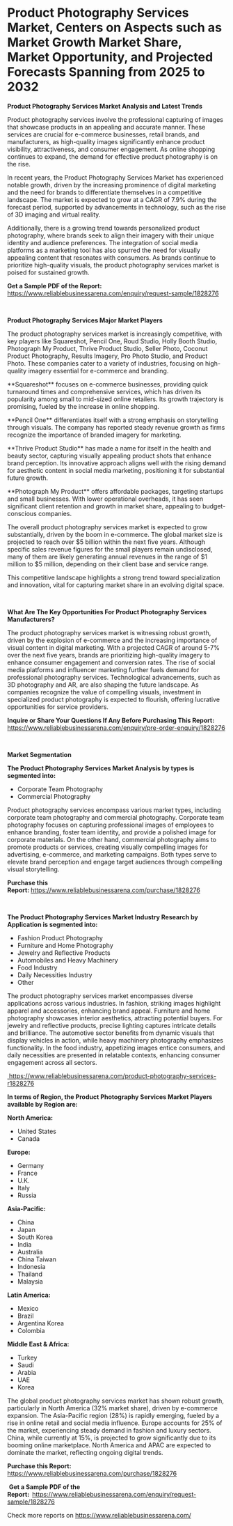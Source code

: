 <p><h1>Product Photography Services Market, Centers on Aspects such as Market Growth Market Share, Market Opportunity, and Projected Forecasts Spanning from 2025 to 2032</h1></p><p><strong>Product Photography Services Market Analysis and Latest Trends</strong></p>
<p><p>Product photography services involve the professional capturing of images that showcase products in an appealing and accurate manner. These services are crucial for e-commerce businesses, retail brands, and manufacturers, as high-quality images significantly enhance product visibility, attractiveness, and consumer engagement. As online shopping continues to expand, the demand for effective product photography is on the rise.</p><p>In recent years, the Product Photography Services Market has experienced notable growth, driven by the increasing prominence of digital marketing and the need for brands to differentiate themselves in a competitive landscape. The market is expected to grow at a CAGR of 7.9% during the forecast period, supported by advancements in technology, such as the rise of 3D imaging and virtual reality. </p><p>Additionally, there is a growing trend towards personalized product photography, where brands seek to align their imagery with their unique identity and audience preferences. The integration of social media platforms as a marketing tool has also spurred the need for visually appealing content that resonates with consumers. As brands continue to prioritize high-quality visuals, the product photography services market is poised for sustained growth.</p></p>
<p><strong>Get a Sample PDF of the Report:&nbsp;</strong> <a href="https://www.reliablebusinessarena.com/enquiry/request-sample/1828276?utm_campaign=3173&utm_medium=2&utm_source=Github&utm_content=ia&utm_term=09032025&utm_id=product-photography-services">https://www.reliablebusinessarena.com/enquiry/request-sample/1828276</a></p>
<p>&nbsp;</p>
<p><strong>Product Photography Services Major Market Players</strong></p>
<p><p>The product photography services market is increasingly competitive, with key players like Squareshot, Pencil One, Roud Studio, Holly Booth Studio, Photograph My Product, Thrive Product Studio, Seller Photo, Coconut Product Photography, Results Imagery, Pro Photo Studio, and Product Photo. These companies cater to a variety of industries, focusing on high-quality imagery essential for e-commerce and branding.</p><p>**Squareshot** focuses on e-commerce businesses, providing quick turnaround times and comprehensive services, which has driven its popularity among small to mid-sized online retailers. Its growth trajectory is promising, fueled by the increase in online shopping.</p><p>**Pencil One** differentiates itself with a strong emphasis on storytelling through visuals. The company has reported steady revenue growth as firms recognize the importance of branded imagery for marketing.</p><p>**Thrive Product Studio** has made a name for itself in the health and beauty sector, capturing visually appealing product shots that enhance brand perception. Its innovative approach aligns well with the rising demand for aesthetic content in social media marketing, positioning it for substantial future growth.</p><p>**Photograph My Product** offers affordable packages, targeting startups and small businesses. With lower operational overheads, it has seen significant client retention and growth in market share, appealing to budget-conscious companies.</p><p>The overall product photography services market is expected to grow substantially, driven by the boom in e-commerce. The global market size is projected to reach over $5 billion within the next five years. Although specific sales revenue figures for the small players remain undisclosed, many of them are likely generating annual revenues in the range of $1 million to $5 million, depending on their client base and service range.</p><p>This competitive landscape highlights a strong trend toward specialization and innovation, vital for capturing market share in an evolving digital space.</p></p>
<p>&nbsp;</p>
<p><strong>What Are The Key Opportunities For Product Photography Services Manufacturers?</strong></p>
<p><p>The product photography services market is witnessing robust growth, driven by the explosion of e-commerce and the increasing importance of visual content in digital marketing. With a projected CAGR of around 5-7% over the next five years, brands are prioritizing high-quality imagery to enhance consumer engagement and conversion rates. The rise of social media platforms and influencer marketing further fuels demand for professional photography services. Technological advancements, such as 3D photography and AR, are also shaping the future landscape. As companies recognize the value of compelling visuals, investment in specialized product photography is expected to flourish, offering lucrative opportunities for service providers.</p></p>
<p><strong>Inquire or Share Your Questions If Any Before Purchasing This Report:</strong> <a href="https://www.reliablebusinessarena.com/enquiry/pre-order-enquiry/1828276?utm_campaign=3173&utm_medium=2&utm_source=Github&utm_content=ia&utm_term=09032025&utm_id=product-photography-services">https://www.reliablebusinessarena.com/enquiry/pre-order-enquiry/1828276</a></p>
<p>&nbsp;</p>
<p><strong>Market Segmentation</strong></p>
<p><strong>The Product Photography Services Market Analysis by types is segmented into:</strong></p>
<p><ul><li>Corporate Team Photography</li><li>Commercial Photography</li></ul></p>
<p><p>Product photography services encompass various market types, including corporate team photography and commercial photography. Corporate team photography focuses on capturing professional images of employees to enhance branding, foster team identity, and provide a polished image for corporate materials. On the other hand, commercial photography aims to promote products or services, creating visually compelling images for advertising, e-commerce, and marketing campaigns. Both types serve to elevate brand perception and engage target audiences through compelling visual storytelling.</p></p>
<p><strong>Purchase this Report:&nbsp;</strong><a href="https://www.reliablebusinessarena.com/purchase/1828276?utm_campaign=3173&utm_medium=2&utm_source=Github&utm_content=ia&utm_term=09032025&utm_id=product-photography-services">https://www.reliablebusinessarena.com/purchase/1828276</a></p>
<p>&nbsp;</p>
<p><strong>The Product Photography Services Market Industry Research by Application is segmented into:</strong></p>
<p><ul><li>Fashion Product Photography</li><li>Furniture and Home Photography</li><li>Jewelry and Reflective Products</li><li>Automobiles and Heavy Machinery</li><li>Food Industry</li><li>Daily Necessities Industry</li><li>Other</li></ul></p>
<p><p>The product photography services market encompasses diverse applications across various industries. In fashion, striking images highlight apparel and accessories, enhancing brand appeal. Furniture and home photography showcases interior aesthetics, attracting potential buyers. For jewelry and reflective products, precise lighting captures intricate details and brilliance. The automotive sector benefits from dynamic visuals that display vehicles in action, while heavy machinery photography emphasizes functionality. In the food industry, appetizing images entice consumers, and daily necessities are presented in relatable contexts, enhancing consumer engagement across all sectors.</p></p>
<p><a href="https://www.reliablebusinessarena.com/product-photography-services-r1828276?utm_campaign=3173&utm_medium=2&utm_source=Github&utm_content=ia&utm_term=09032025&utm_id=product-photography-services">&nbsp;https://www.reliablebusinessarena.com/product-photography-services-r1828276</a></p>
<p><strong>In terms of Region, the Product Photography Services Market Players available by Region are:</strong></p>
<p>
    <p> <strong> North America: </strong>
        <ul>
            <li>United States</li>
            <li>Canada</li>
        </ul>
        </p> 
    <p> <strong> Europe: </strong>
        <ul>
            <li>Germany</li>
            <li>France</li>
            <li>U.K.</li>
            <li>Italy</li>
            <li>Russia</li>
        </ul>
        </p> 
    <p> <strong> Asia-Pacific: </strong>
        <ul>
            <li>China</li>
            <li>Japan</li>
            <li>South Korea</li>
            <li>India</li>
            <li>Australia</li>
            <li>China Taiwan</li>
            <li>Indonesia</li>
            <li>Thailand</li>
            <li>Malaysia</li>
        </ul>
        </p> 
    <p> <strong> Latin America: </strong>
        <ul>
            <li>Mexico</li>
            <li>Brazil</li>
            <li>Argentina Korea</li>
            <li>Colombia</li>
        </ul>
        </p> 
    <p> <strong> Middle East & Africa: </strong>
        <ul>
            <li>Turkey</li>
            <li>Saudi</li>
            <li>Arabia</li>
            <li>UAE</li>
            <li>Korea</li>
        </ul>
    </p>
    </p>
<p><p>The global product photography services market has shown robust growth, particularly in North America (32% market share), driven by e-commerce expansion. The Asia-Pacific region (28%) is rapidly emerging, fueled by a rise in online retail and social media influence. Europe accounts for 25% of the market, experiencing steady demand in fashion and luxury sectors. China, while currently at 15%, is projected to grow significantly due to its booming online marketplace. North America and APAC are expected to dominate the market, reflecting ongoing digital trends.</p></p>
<p><strong>Purchase this Report: </strong><a href="https://www.reliablebusinessarena.com/purchase/1828276?utm_campaign=3173&utm_medium=2&utm_source=Github&utm_content=ia&utm_term=09032025&utm_id=product-photography-services">https://www.reliablebusinessarena.com/purchase/1828276</a></p>
<p>&nbsp;<strong>Get a Sample PDF of the Report:&nbsp;&nbsp;</strong><a href="https://www.reliablebusinessarena.com/enquiry/request-sample/1828276?utm_campaign=3173&utm_medium=2&utm_source=Github&utm_content=ia&utm_term=09032025&utm_id=product-photography-services">https://www.reliablebusinessarena.com/enquiry/request-sample/1828276</a></p>
<p><strong></strong></p>
<p>Check more reports on <a href="https://www.reliablebusinessarena.com/?utm_campaign=3173&utm_medium=2&utm_source=Github&utm_content=ia&utm_term=09032025&utm_id=product-photography-services">https://www.reliablebusinessarena.com/</a></p>